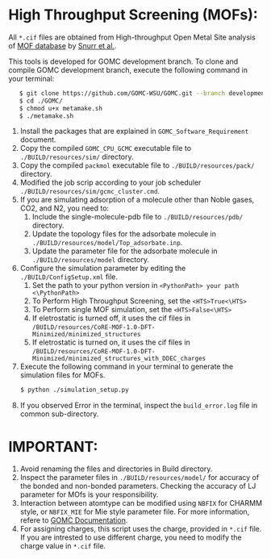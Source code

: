 # High Throughput Screening (MOFs):
All `*.cif` files are obtained from High-throughput Open Metal Site analysis of [MOF database](http://gregchung.github.io/CoRE-MOFs/) by [Snurr et al.](https://pubs.acs.org/doi/abs/10.1021/cm502594j).

This tools is developed for GOMC development branch. To clone and compile GOMC development branch,
execute the following command in your terminal:

```bash
   $ git clone https://github.com/GOMC-WSU/GOMC.git --branch development --single-branch
   $ cd ./GOMC/
   $ chmod u+x metamake.sh
   $ ./metamake.sh
```

1. Install the packages that are explained in `GOMC_Software_Requirement` document.
2. Copy the compiled `GOMC_CPU_GCMC` executable file to `./BUILD/resources/sim/` directory.
3. Copy the compiled `packmol` executable file to `./BUILD/resources/pack/` directory.
4. Modified the job scrip according to your job scheduler `./BUILD/resources/sim/gcmc_cluster.cmd`.
5. If you are simulating adsorption of a molecule other than Noble gases, CO2, and N2, you need to:
    1. Include the single-molecule-pdb file to `./BUILD/resources/pdb/` directory.
    2. Update the topology files for the adsorbate molecule in `./BUILD/resources/model/Top_adsorbate.inp`.
    3. Update the parameter file for the adsorbate molecule in `./BUILD/resources/model` directory.
6. Configure the simulation parameter by editing the `./BUILD/ConfigSetup.xml` file.
    1. Set the path to your python version in `<PythonPath> your path <\PythonPath>`
    2. To Perform High Throughput Screening, set the `<HTS>True<\HTS>`
    3. To Perform single MOF simulation, set the `<HTS>False<\HTS>`
    4. If eletrostatic is turned off, it uses the cif files in `/BUILD/resources/CoRE-MOF-1.0-DFT-Minimized/minimized_structures`
    5. If eletrostatic is turned on, it uses the cif files in `/BUILD/resources/CoRE-MOF-1.0-DFT-Minimized/minimized_structures_with_DDEC_charges` 
7. Execute the following command in your terminal to generate the simulation files for MOFs. 
   ```bash
   $ python ./simulation_setup.py
   ```
8. If you observed Error in the terminal, inspect the `build_error.log` file in common sub-directory.


# IMPORTANT:
1. Avoid renaming the files and directories in Build directory.
2. Inspect the parameter files in `./BUILD/resources/model/` for accuracy of the bonded and non-bonded parameters. Checking the accuracy of LJ parameter for MOfs is your responsibility.
3. Interaction between atomtype can be modified using  `NBFIX` for CHARMM style, or `NBFIX_MIE` for Mie style parameter file. For more information, refere to [GOMC Documentation](http://gomc.eng.wayne.edu/manual/input_file.html#nbfix "GOMC non-bonded").
4. For assigning charges, this script uses the charge, provided in `*.cif` file. If you are intrested to use       different charge, you need to modify the charge value in `*.cif` file.
